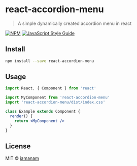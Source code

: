 # react-accordion-menu

> A simple dynamically created accordion menu in react 

[![NPM](https://img.shields.io/npm/v/react-accordion-menu.svg)](https://www.npmjs.com/package/react-accordion-menu) [![JavaScript Style Guide](https://img.shields.io/badge/code_style-standard-brightgreen.svg)](https://standardjs.com)

## Install

```bash
npm install --save react-accordion-menu
```

## Usage

```jsx
import React, { Component } from 'react'

import MyComponent from 'react-accordion-menu'
import 'react-accordion-menu/dist/index.css'

class Example extends Component {
  render() {
    return <MyComponent />
  }
}
```

## License

MIT © [iamanam](https://github.com/iamanam)
